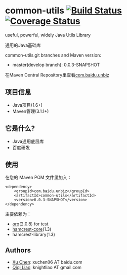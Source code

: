 common-utils [![Build Status](https://travis-ci.org/knightliao/common-utils.svg)](https://travis-ci.org/knightliao/common-utils) [![Coverage Status](https://coveralls.io/repos/knightliao/common-utils/badge.png?branch=master)](https://coveralls.io/r/knightliao/common-utils?branch=master)
=======

useful, powerful, widely Java Utils Library

通用的Java基础库 

common-utils.git branches and Maven version:

- master(develop branch): 0.0.3-SNAPSHOT

在Maven Central Repository里查看[com.baidu.unbiz](http://search.maven.org/#search%7Cga%7C1%7Ccom.baidu.unbiz)

## 项目信息 ##

- Java项目(1.6+)
- Maven管理(3.1.1+)

## 它是什么? ##

- Java通用底层库
- 百度研发

## 使用 ##

在您的 Maven POM 文件里加入：

    <dependency>
        <groupId>com.baidu.unbiz</groupId>
        <artifactId>common-utils</artifactId>
        <version>0.0.3-SNAPSHOT</version>
    </dependency>
    
主要依赖为：

- [oro](http://jakarta.apache.org/oro/)(2.0.8) for test
- [hamcrest-core](https://code.google.com/p/hamcrest/)(1.3) 
- hamcrest-library(1.3) 

## Authors ##

- [Xu Chen](https://github.com/taiyangcheng): xuchen06 AT baidu.com
- [Qiqi Liao](https://github.com/knightliao): knightliao AT gmail.com


